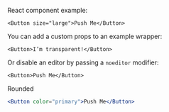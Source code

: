 React component example:

```tsx
<Button size="large">Push Me</Button>
```

You can add a custom props to an example wrapper:

```tsx { "props": { "className": "checks" } }
<Button>I’m transparent!</Button>
```

Or disable an editor by passing a `noeditor` modifier:

```tsx
<Button>Push Me</Button>
```

Rounded

```jsx
<Button color="primary">Push Me</Button>
```
